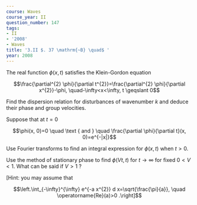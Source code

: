 ```yaml
---
course: Waves
course_year: II
question_number: 147
tags:
- II
- '2008'
- Waves
title: '3.II $. 37 \mathrm{~B} \quad$ '
year: 2008
---
```



The real function $\phi(x, t)$ satisfies the Klein-Gordon equation

$$\frac{\partial^{2} \phi}{\partial t^{2}}=\frac{\partial^{2} \phi}{\partial x^{2}}-\phi, \quad-\infty<x<\infty, t \geqslant 0$$

Find the dispersion relation for disturbances of wavenumber $k$ and deduce their phase and group velocities.

Suppose that at $t=0$

$$\phi(x, 0)=0 \quad \text { and } \quad \frac{\partial \phi}{\partial t}(x, 0)=e^{-|x|}$$

Use Fourier transforms to find an integral expression for $\phi(x, t)$ when $t>0$.

Use the method of stationary phase to find $\phi(V t, t)$ for $t \rightarrow \infty$ for fixed $0<V<1$. What can be said if $V>1$ ?

[Hint: you may assume that

$$\left.\int_{-\infty}^{\infty} e^{-a x^{2}} d x=\sqrt{\frac{\pi}{a}}, \quad \operatorname{Re}(a)>0 .\right]$$